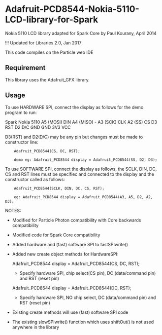 Adafruit-PCD8544-Nokia-5110-LCD-library-for-Spark
=================================================

Nokia 5110 LCD library adapted for Spark Core by Paul Kourany, April 2014

!!! Updated for Libraries 2.0, Jan 2017

This code compiles on the Particle web IDE

Requirement
-----------

This library uses the Adafruit_GFX library.


Usage
-----
To use HARDWARE SPI, connect the display as follows for the demo program to run:

Spark       Nokia 5110
A5 (MOSI)     DIN
A4 (MISO)      -
A3 (SCK)      CLK
A2 (SS)       CS
D3            RST
D2            D/C
GND           GND
3V3           VCC

D3(RST) and D2(D/C) may be any pin but changes must be made to constructor line:

```
	Adafruit_PCD8544(CS, DC, RST);

	demo eg: Adafruit_PCD8544 display = Adafruit_PCD8544(SS, D2, D3);
```

To use SOFTWARE SPI, connect the display as follows, the SCLK, DIN, DC, CS and RST lines must
be specifiec and connected to the display and the constructor called as follows:

```
	Adafruit_PCD8544(SCLK, DIN, DC, CS, RST);

	eg: Adafruit_PCD8544 display = Adafruit_PCD8544(A3, A5, D2, A2, D3);
```

NOTES:
- Modified for Particle Photon compatibility with Core backwards compatibility
- Modified code for Spark Core compatibility
- Added hardware and (fast) software SPI to fastSPIwrite()
- Added new create object methods for HardwareSPI:

  Adafruit_PCD8544 display = Adafruit_PCD8544(CS, DC, RST);
    - Specify hardware SPI, chip select(CS pin), DC (data/command pin) and RST (reset pin)

  Adafruit_PCD8544 display = Adafruit_PCD8544(DC, RST);
    - Specify hardware SPI, NO chip select, DC (data/command pin) and RST (reset pin)

- Existing create methods will use (fast) software SPI code
- The existing slowSPIwrite() function which uses shiftOut() is not used anywhere in the library

